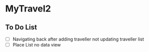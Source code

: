 #  MyTravel2

## To Do List
- [ ] Navigating back after adding traveller not updating traveller list
- [ ] Place List no data view
